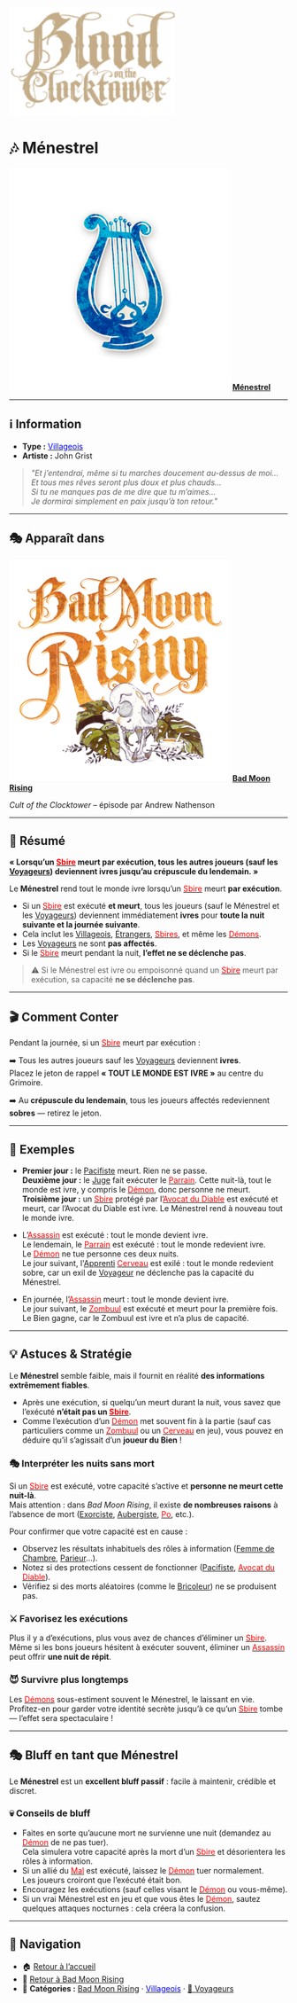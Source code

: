 <p align="left">
  <a href="/botc-fr-bambi/">
    <img src="../images/logo.png" alt="Accueil BotC FR" width="300">
  </a>
</p>

# 🎶 Ménestrel  

[<img src="../images/Icon_minstrel.png" alt="Ménestrel" width="400">](menestrel.md) [**Ménestrel**](../bmr_roles/menestrel.md)  

---

## ℹ️ Information  

- **Type :** [<span style="color:blue">Villageois</span>](../villageois.md)  
- **Artiste :** John Grist  

> *"Et j’entendrai, même si tu marches doucement au-dessus de moi...  
> Et tous mes rêves seront plus doux et plus chauds...  
> Si tu ne manques pas de me dire que tu m’aimes...  
> Je dormirai simplement en paix jusqu’à ton retour."*  

---

## 🎭 Apparaît dans  

[<img src="../images/Logo_bad_moon_rising-1.png" alt="Bad Moon Rising" width="400">](../bmr.md) [**Bad Moon Rising**](../bmr.md)  

*Cult of the Clocktower* – épisode par Andrew Nathenson  

---

## 📖 Résumé  

**« Lorsqu’un [<span style="color:red">Sbire</span>](../sbires.md) meurt par exécution, tous les autres joueurs (sauf les [Voyageurs](../voyageurs/voyageurs.md)) deviennent ivres jusqu’au crépuscule du lendemain. »**

Le **Ménestrel** rend tout le monde ivre lorsqu’un [<span style="color:red">Sbire</span>](../sbires.md) meurt **par exécution**.

- Si un [<span style="color:red">Sbire</span>](../sbires.md) est exécuté **et meurt**, tous les joueurs (sauf le Ménestrel et les [Voyageurs](../voyageurs/voyageurs.md)) deviennent immédiatement **ivres** pour **toute la nuit suivante et la journée suivante**.  
- Cela inclut les [Villageois](../villageois.md), [Étrangers](../etrangers.md), [<span style="color:red">Sbires</span>](../sbires.md), et même les [<span style="color:red">Démons</span>](../demons.md).  
- Les [Voyageurs](../voyageurs/voyageurs.md) ne sont **pas affectés**.  
- Si le [<span style="color:red">Sbire</span>](../sbires.md) meurt pendant la nuit, **l’effet ne se déclenche pas**.  

> ⚠️ Si le Ménestrel est ivre ou empoisonné quand un [<span style="color:red">Sbire</span>](../sbires.md) meurt par exécution, sa capacité **ne se déclenche pas**.  

---

## 🎬 Comment Conter  

Pendant la journée, si un [<span style="color:red">Sbire</span>](../sbires.md) meurt par exécution :  

➡️ Tous les autres joueurs sauf les [Voyageurs](../voyageurs/voyageurs.md) deviennent **ivres**.  
Placez le jeton de rappel **« TOUT LE MONDE EST IVRE »** au centre du Grimoire.  

➡️ Au **crépuscule du lendemain**, tous les joueurs affectés redeviennent **sobres** — retirez le jeton.  

---

## 🧾 Exemples  

- **Premier jour :** le [Pacifiste](pacifiste.md) meurt. Rien ne se passe.  
  **Deuxième jour :** le [Juge](../voyageurs/juge.md) fait exécuter le [<span style="color:red">Parrain</span>](parrain.md). Cette nuit-là, tout le monde est ivre, y compris le [<span style="color:red">Démon</span>](../demons.md), donc personne ne meurt.  
  **Troisième jour :** un [<span style="color:red">Sbire</span>](../sbires.md) protégé par l’[<span style="color:red">Avocat du Diable</span>](avocatdudiable.md) est exécuté et meurt, car l’Avocat du Diable est ivre. Le Ménestrel rend à nouveau tout le monde ivre.  

- L’[<span style="color:red">Assassin</span>](assassin.md) est exécuté : tout le monde devient ivre.  
  Le lendemain, le [<span style="color:red">Parrain</span>](parrain.md) est exécuté : tout le monde redevient ivre.  
  Le [<span style="color:red">Démon</span>](../demons.md) ne tue personne ces deux nuits.  
  Le jour suivant, l'[Apprenti](../voyageurs/apprenti.md) [<span style="color:red">Cerveau</span>](cerveau.md) est exilé : tout le monde redevient sobre, car un exil de [Voyageur](../voyageurs/voyageurs.md) ne déclenche pas la capacité du Ménestrel.  

- En journée, l’[<span style="color:red">Assassin</span>](assassin.md) meurt : tout le monde devient ivre.  
  Le jour suivant, le [<span style="color:red">Zombuul</span>](zombuul.md) est exécuté et meurt pour la première fois.  
  Le Bien gagne, car le Zombuul est ivre et n’a plus de capacité.  

---

## 💡 Astuces & Stratégie  

Le **Ménestrel** semble faible, mais il fournit en réalité **des informations extrêmement fiables**.  

- Après une exécution, si quelqu’un meurt durant la nuit, vous savez que l’exécuté **n’était pas un [<span style="color:red">Sbire</span>](../sbires.md)**.  
- Comme l’exécution d’un [<span style="color:red">Démon</span>](../demons.md) met souvent fin à la partie (sauf cas particuliers comme un [<span style="color:red">Zombuul</span>](zombuul.md) ou un [<span style="color:red">Cerveau</span>](cerveau.md) en jeu), vous pouvez en déduire qu’il s’agissait d’un **joueur du Bien** !  

### 🎭 Interpréter les nuits sans mort  

Si un [<span style="color:red">Sbire</span>](../sbires.md) est exécuté, votre capacité s’active et **personne ne meurt cette nuit-là**.  
Mais attention : dans *Bad Moon Rising*, il existe **de nombreuses raisons** à l’absence de mort ([Exorciste](exorciste.md), [Aubergiste](aubergiste.md), [<span style="color:red">Po</span>](po.md), etc.).  

Pour confirmer que votre capacité est en cause :  
- Observez les résultats inhabituels des rôles à information ([Femme de Chambre](femmedecha.md), [Parieur](parieur.md)...).  
- Notez si des protections cessent de fonctionner ([Pacifiste](pacifiste.md), [<span style="color:red">Avocat du Diable</span>](avocatdudiable.md)).  
- Vérifiez si des morts aléatoires (comme le [Bricoleur](bricoleur.md)) ne se produisent pas.  

### ⚔️ Favorisez les exécutions  

Plus il y a d’exécutions, plus vous avez de chances d’éliminer un [<span style="color:red">Sbire</span>](../sbires.md).  
Même si les bons joueurs hésitent à exécuter souvent, éliminer un [<span style="color:red">Assassin</span>](assassin.md) peut offrir **une nuit de répit**.  

### 😈 Survivre plus longtemps  

Les [<span style="color:red">Démons</span>](../demons.md) sous-estiment souvent le Ménestrel, le laissant en vie.  
Profitez-en pour garder votre identité secrète jusqu’à ce qu’un [<span style="color:red">Sbire</span>](../sbires.md) tombe — l’effet sera spectaculaire !  

---

## 🎭 Bluff en tant que Ménestrel  

Le **Ménestrel** est un **excellent bluff passif** : facile à maintenir, crédible et discret.  

### 💀 Conseils de bluff  
- Faites en sorte qu’aucune mort ne survienne une nuit (demandez au [<span style="color:red">Démon</span>](../demons.md) de ne pas tuer).  
  Cela simulera votre capacité après la mort d’un [<span style="color:red">Sbire</span>](../sbires.md) et désorientera les rôles à information.  
- Si un allié du [<span style="color:red">Mal</span>](../sbires.md) est exécuté, laissez le [<span style="color:red">Démon</span>](../demons.md) tuer normalement.  
  Les joueurs croiront que l’exécuté était bon.  
- Encouragez les exécutions (sauf celles visant le [<span style="color:red">Démon</span>](../demons.md) ou vous-même).  
- Si un vrai Ménestrel est en jeu et que vous êtes le [<span style="color:red">Démon</span>](../demons.md), sautez quelques attaques nocturnes : cela créera la confusion.  

---

## 📂 Navigation  

- 🏠 [Retour à l’accueil](/botc-fr-bambi/)  
- 🌙 [Retour à Bad Moon Rising](../bmr.md)  
- 📂 **Catégories :** [Bad Moon Rising](../bmr.md) · [<span style="color:blue">Villageois</span>](../villageois.md) · [🧳 Voyageurs](../voyageurs/voyageurs.md)


